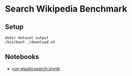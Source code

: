 # Search Wikipedia Benchmark

## Setup

```
mkdir dataset output
/bin/bash ./download.sh
```

## Notebooks

- [run-elasticsearch.ipynb](run-elasticsearch.ipynb)

